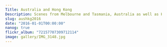 ```yaml
---
Title: Australia and Hong Kong
Description: Scenes from Melbourne and Tasmania, Australia as well as Hong Kong
slug: aushkg2016
date: "2016-01-01T00:00:00"
nanog: true
flickr_album: "72157707309712114"
image: gallery/IMG_3148.jpg
---
```

